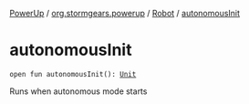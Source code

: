 [PowerUp](../../index.md) / [org.stormgears.powerup](../index.md) / [Robot](index.md) / [autonomousInit](./autonomous-init.md)

# autonomousInit

`open fun autonomousInit(): `[`Unit`](https://kotlinlang.org/api/latest/jvm/stdlib/kotlin/-unit/index.html)

Runs when autonomous mode starts

